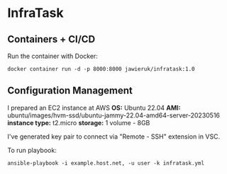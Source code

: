 # InfraTask

## Containers + CI/CD
Run the container with Docker:
```
docker container run -d -p 8000:8000 jawieruk/infratask:1.0
```

## Configuration Management
I prepared an EC2 instance at AWS
**OS:** Ubuntu 22.04
**AMI:** ubuntu/images/hvm-ssd/ubuntu-jammy-22.04-amd64-server-20230516
**instance type:** t2.micro
**storage:** 1 volume - 8GB

I've generated key pair to connect via "Remote - SSH"  extension in VSC.

To run playbook:
```
ansible-playbook -i example.host.net, -u user -k infratask.yml

```